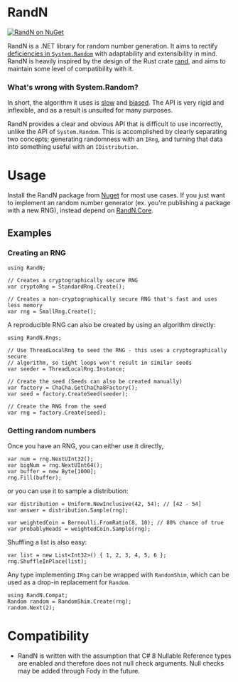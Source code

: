 # RandN

[![RandN on NuGet](https://img.shields.io/nuget/v/RandN)](https://www.nuget.org/packages/RandN/)

RandN is a .NET library for random number generation. It aims to rectify [deficiencies in
`System.Random`](https://ociaw.com/posts/pitfalls-of-system-random) with adaptability and
extensibility in mind. RandN is heavily inspired by the design of the Rust crate
[rand](https://github.com/rust-random/rand), and aims to maintain some level of
compatibility with it.

### What's wrong with System.Random?

In short, the algorithm it uses is [slow](https://github.com/ociaw/RandomBenchmarks) and
[biased](https://fuglede.dk/en/blog/bias-in-net-rng/). The API is very rigid and inflexible, and as
a result is unsuited for many purposes.

RandN provides a clear and obvious API that is difficult to use incorrectly, unlike the API of
`System.Random`. This is accomplished by clearly separating two concepts; generating randomness
with an `IRng`, and turning that data into something useful with an `IDistribution`.

# Usage

Install the RandN package from [Nuget](https://www.nuget.org/packages/RandN/) for most use cases.
If you just want to implement an random number generator (ex. you're publishing a package with a new
RNG), instead depend on [RandN.Core](https://www.nuget.org/packages/RandN.Core/).

## Examples

### Creating an RNG

```
using RandN;

// Creates a cryptographically secure RNG
var cryptoRng = StandardRng.Create();

// Creates a non-cryptographically secure RNG that's fast and uses less memory
var rng = SmallRng.Create();
```

A reproducible RNG can also be created by using an algorithm directly:

```
using RandN.Rngs;

// Use ThreadLocalRng to seed the RNG - this uses a cryptographically secure
// algorithm, so tight loops won't result in similar seeds
var seeder = ThreadLocalRng.Instance;

// Create the seed (Seeds can also be created manually)
var factory = ChaCha.GetChaCha8Factory();
var seed = factory.CreateSeed(seeder);

// Create the RNG from the seed
var rng = factory.Create(seed);
```

### Getting random numbers

Once you have an RNG, you can either use it directly,

```
var num = rng.NextUInt32();
var bigNum = rng.NextUInt64();
var buffer = new Byte[1000];
rng.Fill(buffer);
```

or you can use it to sample a distribution:

```
var distribution = Uniform.NewInclusive(42, 54); // [42 - 54]
var answer = distribution.Sample(rng);

var weightedCoin = Bernoulli.FromRatio(8, 10); // 80% chance of true
var probablyHeads = weightedCoin.Sample(rng);
```

Shuffling a list is also easy:

```
var list = new List<Int32>() { 1, 2, 3, 4, 5, 6 };
rng.ShuffleInPlace(list);
```

Any type implementing `IRng` can be wrapped with `RandomShim`, which can be used as a drop-in
replacement for `Random`.

```
using RandN.Compat;
Random random = RandomShim.Create(rng);
random.Next(2);
```

# Compatibility
* RandN is written with the assumption that C# 8 Nullable Reference types are enabled and therefore
does not null check arguments. Null checks may be added through Fody in the future.
